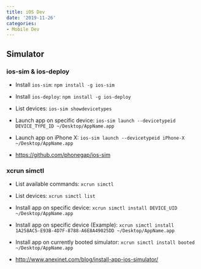 ```yaml
---
title: iOS Dev
date: '2019-11-26'
categories:
- Mobile Dev
---
```


## Simulator

### ios-sim & ios-deploy

- Install `ios-sim`: `npm install -g ios-sim`
- Install `ios-deploy`: `npm install -g ios-deploy`
- List devices: `ios-sim showdevicetypes`
- Launch app on specific device: `ios-sim launch --devicetypeid DEVICE_TYPE_ID ~/Desktop/AppName.app`
- Launch app on iPhone X: `ios-sim launch --devicetypeid iPhone-X ~/Desktop/AppName.app`

- https://github.com/phonegap/ios-sim

### xcrun simctl

- List available commands: `xcrun simctl`
- List devices: `xcrun simctl list`
- Install app on specific device: `xcrun simctl install DEVICE_UID ~/Desktop/AppName.app`
- Install app on specific device (Example): `xcrun simctl install 1A258AC5-E93B-4D7F-8788-A6E8A49025DD ~/Desktop/AppName.app`
- Install app on currently booted simulator: `xcrun simctl install booted ~/Desktop/AppName.app`

- http://www.anexinet.com/blog/install-app-ios-simulator/